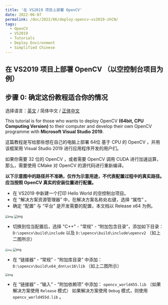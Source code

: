 ```yaml
---
title: '在 VS2019 项目上部署 OpenCV'
date: 2022-06-07
permalink: /doc/2022/06/deploy-opencv-vs2019-zhCN/
tags:
  - OpenCV
  - VS2019
  - Tutorials
  - Deploy Environment
  - Simplified Chinese
---
```


## 在 VS2019 项目上部署 OpenCV （以空控制台项目为例）

## 步骤 0: 确定这份教程适合你的情况

选择语言：[英文](https://marc0cheung.github.io/doc/2022/06/deploy-opencv-vs2019/) / 简体中文 / [正体中文](https://marc0cheung.github.io/doc/2022/06/deploy-opencv-vs2019-zhHK/)

This tutorial is for those who wants to deploy OpenCV **(64bit, CPU Computing Version)** to their computer and develop their own OpenCV programme with **Microsoft Visual Studio 2019**. 

这篇教程是写给那些想在自己的电脑上部署 64位 基于 CPU 的 OpenCV ，并用该框架用 Visual Studio 2019 进行应用程序开发的用户们。

如果你需要 32 位的 OpenCV ，或者需要 OpenCV 调用 CUDA 进行加速运算，那么，需要使用 CMake 对 OpenCV 的源代码进行重新编译。





**以下示意图中的路径并不准确，仅作为示意用途，不代表配置过程中的真实路径。应当按照 OpenCV 真实的安装位置进行配置。**

- 在 VS2019 中新建一个打印 Hello World 的空控制台项目。
- 在 “解决方案资源管理器” 中，在解决方案名称处右键，选择 “属性” 。
- 确定 “配置” 与 “平台” 是开发需要的配置，本文档以 Release x64 为例。

<img src="D:\Github\marc0cheung.github.io\_documentation\doc-deploy-opencv-vs2019.assets\1654590227607.png" alt="img" style="zoom:60%;" />

<img src="D:\Github\marc0cheung.github.io\_documentation\doc-deploy-opencv-vs2019.assets\16545905073982.png" alt="img" style="zoom: 67%;" />

- 切换到恰当配置后，选择 "C++" - "常规" - “附加包含目录”，添加如下目录：
  `D:\opencv\build\include`  以及
  `D:\opencv\build\include\opencv2`  （如上二图所示）



<img src="D:\Github\marc0cheung.github.io\_documentation\doc-deploy-opencv-vs2019.assets\16545903811819.png" alt="img" style="zoom:50%;" />

<img src="D:\Github\marc0cheung.github.io\_documentation\doc-deploy-opencv-vs2019.assets\1.png" alt="img" style="zoom:67%;" />

- 在 “链接器” - “常规” - “附加库目录” 中添加：
  `D:\opencv\build\x64_dnn\vc16\lib` （如上二图所示）



<img src="D:\Github\marc0cheung.github.io\_documentation\doc-deploy-opencv-vs2019.assets\1654590961156.png" alt="img" style="zoom:60%;" />

- 在 “链接器” - “输入” - “附加依赖项” 中添加：
  `opencv_world455.lib` （如果解决方案使用 `Release` 模式）
  如果解决方案使用 `Debug` 模式，则使用 `opencv_world455d.lib` 。